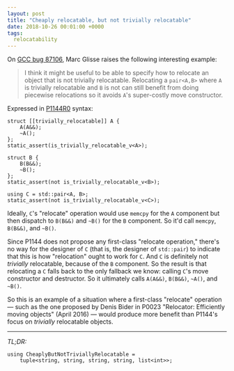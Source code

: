 ```yaml
---
layout: post
title: "Cheaply relocatable, but not trivially relocatable"
date: 2018-10-26 00:01:00 +0000
tags:
  relocatability
---
```


On [GCC bug 87106](https://gcc.gnu.org/bugzilla/show_bug.cgi?id=87106), Marc Glisse raises
the following interesting example:

> I think it might be useful to be able to specify how to relocate an object
> that is not trivially relocatable. Relocating a `pair<A,B>` where `A`
> is trivially relocatable and `B` is not can still benefit from doing
> piecewise relocations so it avoids `A`'s super-costly move constructor.

Expressed in [P1144R0](http://www.open-std.org/jtc1/sc22/wg21/docs/papers/2018/p1144r0.html) syntax:

    struct [[trivially_relocatable]] A {
        A(A&&);
        ~A();
    };
    static_assert(is_trivially_relocatable_v<A>);

    struct B {
        B(B&&);
        ~B();
    };
    static_assert(not is_trivially_relocatable_v<B>);

    using C = std::pair<A, B>;
    static_assert(not is_trivially_relocatable_v<C>);

Ideally, `C`'s "relocate" operation would use `memcpy` for the `A` component
but then dispatch to `B(B&&)` and `~B()` for the `B` component. So it'd call
`memcpy`, `B(B&&)`, and `~B()`.

Since P1144 does not propose any first-class "relocate operation," there's no
way for the designer of `C` (that is, the designer of `std::pair`) to indicate
that this is how "relocation" ought to work for `C`. And `C` is definitely not
*trivially* relocatable, because of the `B` component. So the result is that
relocating a `C` falls back to the only fallback we know: calling `C`'s
move constructor and destructor.
So it ultimately calls `A(A&&)`, `B(B&&)`, `~A()`, and `~B()`.

So this is an example of a situation where a first-class "relocate" operation
— such as the one proposed by Denis Bider in P0023 "Relocator: Efficiently
moving objects" (April 2016) — would produce more benefit than P1144's
focus on *trivially* relocatable objects.

----

*TL;DR:*

    using CheaplyButNotTriviallyRelocatable =
        tuple<string, string, string, string, list<int>>;
